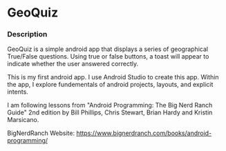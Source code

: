 # GeoQuiz
### Description

GeoQuiz is a simple android app that displays a series of geographical True/False questions. Using true or false buttons, a toast will appear to indicate whether the user answered correctly.

This is my first android app. I use Android Studio to create this app. Within the app, I explore fundementals of android projects, layouts, and explicit intents. 

I am following lessons from "Android Programming: The Big Nerd Ranch Guide" 2nd edition by Bill Phillips, Chris Stewart, Brian Hardy and Kristin Marsicano. 

BigNerdRanch Website: https://www.bignerdranch.com/books/android-programming/
